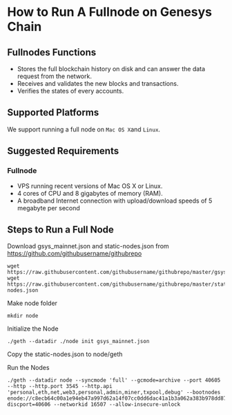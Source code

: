 # How to Run A Fullnode on Genesys Chain

## Fullnodes Functions

* Stores the full blockchain history on disk and can answer the data request from the network.
* Receives and validates the new blocks and transactions.
* Verifies the states of every accounts.

## Supported Platforms

We support running a full node on `Mac OS X`and `Linux`.

## Suggested Requirements

### Fullnode
- VPS running recent versions of Mac OS X or Linux.
- 4 cores of CPU and 8 gigabytes of memory (RAM).
- A broadband Internet connection with upload/download speeds of 5 megabyte per second


## Steps to Run a Full Node

Download  gsys_mainnet.json and static-nodes.json from  https://github.com/githubusername/githubrepo

```
wget  https://raw.githubusercontent.com/githubusername/githubrepo/master/gsys_mainnet.json
wget https://raw.githubusercontent.com/githubusername/githubrepo/master/static-nodes.json
```

Make node folder

```
mkdir node
```

Initialize the Node
```
./geth --datadir ./node init gsys_mainnet.json
```

Copy the static-nodes.json to node/geth

Run the Nodes

```
./geth --datadir node --syncmode 'full' --gcmode=archive --port 40605 --http --http.port 3545 --http.api 'personal,eth,net,web3,personal,admin,miner,txpool,debug' --bootnodes enode://c8ecb64c00a1e94eb47a997d62a14f07cc0dd6dac41a1b3a062a383b978dd87ab639c64db07c00d70e9a9c8af2c204e9220b349dc684394f44044f51def904ce@103.42.59.71:0?discport=40606 --networkid 16507 --allow-insecure-unlock

```
